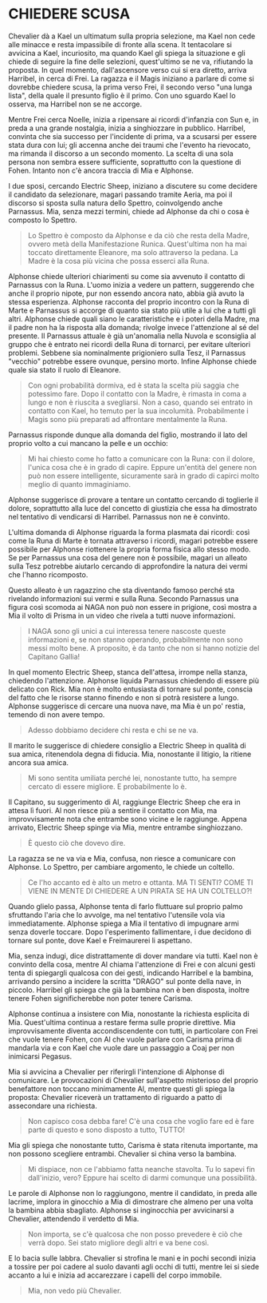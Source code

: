 # CHIEDERE SCUSA

Chevalier dà a Kael un ultimatum sulla propria selezione, ma Kael non cede alle minacce e resta impassibile di fronte alla scena.
It tentacolare si avvicina a Kael, incuriosito, ma quando Kael gli spiega la situazione e gli chiede di seguire la fine delle selezioni, quest'ultimo se ne va, rifiutando la proposta. In quel momento, dall'ascensore verso cui si era diretto, arriva Harribel, in cerca di Frei. La ragazza e il Magis iniziano a parlare di come si dovrebbe chiedere scusa, la prima verso Frei, il secondo verso "una lunga lista", della quale il presunto figlio è il primo. Con uno sguardo Kael lo osserva, ma Harribel non se ne accorge.

Mentre Frei cerca Noelle, inizia a ripensare ai ricordi d'infanzia con Sun e, in preda a una grande nostalgia, inizia a singhiozzare in pubblico. Harribel, convinta che sia successo per l'incidente di prima, va a scusarsi per essere stata dura con lui; gli accenna anche dei traumi che l'evento ha rievocato, ma rimanda il discorso a un secondo momento. La scelta di una sola persona non sembra essere sufficiente, soprattutto con la questione di Fohen. Intanto non c'è ancora traccia di Mia e Alphonse.

I due sposi, cercando Electric Sheep, iniziano a discutere su come decidere il candidato da selezionare, magari passando tramite Aeria, ma poi il discorso si sposta sulla natura dello Spettro, coinvolgendo anche Parnassus. Mia, senza mezzi termini, chiede ad Alphonse da chi o cosa è composto lo Spettro.

> Lo Spettro è composto da Alphonse e da ciò che resta della Madre, ovvero metà della Manifestazione Runica. Quest'ultima non ha mai toccato direttamente Eleanore, ma solo attraverso la pedana. La Madre è la cosa più vicina che possa esserci alla Runa.

Alphonse chiede ulteriori chiarimenti su come sia avvenuto il contatto di Parnassus con la Runa. L'uomo inizia a vedere un pattern, suggerendo che anche il proprio nipote, pur non essendo ancora nato, abbia già avuto la stessa esperienza. Alphonse racconta del proprio incontro con la Runa di Marte e Parnassus si accorge di quanto sia stato più utile a lui che a tutti gli altri.
Alphonse chiede quali siano le caratteristiche e i poteri della Madre, ma il padre non ha la risposta alla domanda; rivolge invece l'attenzione al sé del presente. Il Parnassus attuale è già un'anomalia nella Nuvola e sconsiglia al gruppo che è entrato nei ricordi della Runa di tornarci, per evitare ulteriori problemi. Sebbene sia nominalmente prigioniero sulla Tesz, il Parnassus "vecchio" potrebbe essere ovunque, persino morto.
Infine Alphonse chiede quale sia stato il ruolo di Eleanore.

> Con ogni probabilità dormiva, ed è stata la scelta più saggia che potessimo fare. Dopo il contatto con la Madre, è rimasta in coma a lungo e non è riuscita a svegliarsi. Non a caso, quando sei entrato in contatto con Kael, ho temuto per la sua incolumità. Probabilmente i Magis sono più preparati ad affrontare mentalmente la Runa.

Parnassus risponde dunque alla domanda del figlio, mostrando il lato del proprio volto a cui mancano la pelle e un occhio:

> Mi hai chiesto come ho fatto a comunicare con la Runa: con il dolore, l'unica cosa che è in grado di capire. Eppure un'entità del genere non può non essere intelligente, sicuramente sarà in grado di capirci molto meglio di quanto immaginiamo.

Alphonse suggerisce di provare a tentare un contatto cercando di toglierle il dolore, soprattutto alla luce del concetto di giustizia che essa ha dimostrato nel tentativo di vendicarsi di Harribel. Parnassus non ne è convinto.

L'ultima domanda di Alphonse riguarda la forma plasmata dai ricordi: così come la Runa di Marte è tornata attraverso i ricordi, magari potrebbe essere possibile per Alphonse riottenere la propria forma fisica allo stesso modo. Se per Parnassus una cosa del genere non è possibile, magari un alleato sulla Tesz potrebbe aiutarlo cercando di approfondire la natura dei vermi che l'hanno ricomposto.

Questo alleato è un ragazzino che sta diventando famoso perché sta rivelando informazioni sui vermi e sulla Runa. Secondo Parnassus una figura così scomoda ai NAGA non può non essere in prigione, così mostra a Mia il volto di Prisma in un video che rivela a tutti nuove informazioni.

> I NAGA sono gli unici a cui interessa tenere nascoste queste informazioni e, se non stanno operando, probabilmente non sono messi molto bene. A proposito, è da tanto che non si hanno notizie del Capitano Gallia!

In quel momento Electric Sheep, stanca dell'attesa, irrompe nella stanza, chiedendo l'attenzione. Alphonse liquida Parnassus chiedendo di essere più delicato con Rick. Mia non è molto entusiasta di tornare sul ponte, conscia del fatto che le risorse stanno finendo e non si potrà resistere a lungo. Alphonse suggerisce di cercare una nuova nave, ma Mia è un po' restia, temendo di non avere tempo.

> Adesso dobbiamo decidere chi resta e chi se ne va.

Il marito le suggerisce di chiedere consiglio a Electric Sheep in qualità di sua amica, ritenendola degna di fiducia. Mia, nonostante il litigio, la ritiene ancora sua amica.

> Mi sono sentita umiliata perché lei, nonostante tutto, ha sempre cercato di essere migliore. E probabilmente lo è.

Il Capitano, su suggerimento di Al, raggiunge Electric Sheep che era in attesa lì fuori. Al non riesce più a sentire il contatto con Mia, ma improvvisamente nota che entrambe sono vicine e le raggiunge. Appena arrivato, Electric Sheep spinge via Mia, mentre entrambe singhiozzano. 

> È questo ciò che dovevo dire.

La ragazza se ne va via e Mia, confusa, non riesce a comunicare con Alphonse. Lo Spettro, per cambiare argomento, le chiede un coltello.

> Ce l'ho accanto ed è alto un metro e ottanta. MA TI SENTI? COME TI VIENE IN MENTE DI CHIEDERE A UN PIRATA SE HA UN COLTELLO?!

Quando glielo passa, Alphonse tenta di farlo fluttuare sul proprio palmo sfruttando l'aria che lo avvolge, ma nel tentativo l'utensile vola via immediatamente. Alphonse spiega a Mia il tentativo di impugnare armi senza doverle toccare. Dopo l'esperimento fallimentare, i due decidono di tornare sul ponte, dove Kael e Freimaurerei li aspettano.

Mia, senza indugi, dice distrattamente di dover mandare via tutti. Kael non è convinto della cosa, mentre Al chiama l'attenzione di Frei e con alcuni gesti tenta di spiegargli qualcosa con dei gesti, indicando Harribel e la bambina, arrivando persino a incidere la scritta "DRAGO" sul ponte della nave, in piccolo. Harribel gli spiega che già la bambina non è ben disposta, inoltre tenere Fohen significherebbe non poter tenere Carisma.

Alphonse continua a insistere con Mia, nonostante la richiesta esplicita di Mia. Quest'ultima continua a restare ferma sulle proprie direttive. Mia improvvisamente diventa accondiscendente con tutti, in particolare con Frei che vuole tenere Fohen, con Al che vuole parlare con Carisma prima di mandarla via e con Kael che vuole dare un passaggio a Coaj per non inimicarsi Pegasus.

Mia si avvicina a Chevalier per riferirgli l'intenzione di Alphonse di comunicare. Le provocazioni di Chevalier sull'aspetto misterioso del proprio benefattore non toccano minimamente Al, mentre questi gli spiega la proposta: Chevalier riceverà un trattamento di riguardo a patto di assecondare una richiesta.

> Non capisco cosa debba fare! C'è una cosa che voglio fare ed è fare parte di questo e sono disposto a tutto, TUTTO!

Mia gli spiega che nonostante tutto, Carisma è stata ritenuta importante, ma non possono scegliere entrambi. Chevalier si china verso la bambina.

> Mi dispiace, non ce l'abbiamo fatta neanche stavolta. Tu lo sapevi fin dall'inizio, vero? Eppure hai scelto di darmi comunque una possibilità.

Le parole di Alphonse non lo raggiungono, mentre il candidato, in preda alle lacrime, implora in ginocchio a Mia di dimostrare che almeno per una volta la bambina abbia sbagliato. Alphonse si inginocchia per avvicinarsi a Chevalier, attendendo il verdetto di Mia.

> Non importa, se c'è qualcosa che non posso prevedere è ciò che verrà dopo. Sei stato migliore degli altri e va bene così.

E lo bacia sulle labbra. Chevalier si strofina le mani e in pochi secondi inizia a tossire per poi cadere al suolo davanti agli occhi di tutti, mentre lei si siede accanto a lui e inizia ad accarezzare i capelli del corpo immobile.

> Mia, non vedo più Chevalier.
